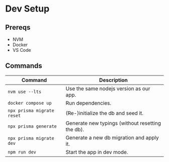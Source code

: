 # Dev Setup

## Prereqs

- NVM
- Docker
- VS Code

## Commands

| Command                    | Description                                      |
| -------------------------- | ------------------------------------------------ |
| `nvm use --lts`            | Use the same nodejs version as our app.          |
| `docker compose up`        | Run dependencies.                                |
| `npx prisma migrate reset` | (Re-)initialize the db and seed it.              |
| `npx prisma generate`      | Generate new typings (without resetting the db). |
| `npx prisma migrate dev`   | Generate a new db migration and apply it.        |
| `npm run dev`              | Start the app in dev mode.                       |
